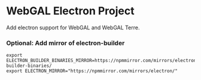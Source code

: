 # WebGAL Electron Project

 Add electron support for WebGAL and WebGAL Terre.

### Optional: Add mirror of electron-builder

```
export ELECTRON_BUILDER_BINARIES_MIRROR=https://npmmirror.com/mirrors/electron-builder-binaries/
export ELECTRON_MIRROR="https://npmmirror.com/mirrors/electron/"
```
